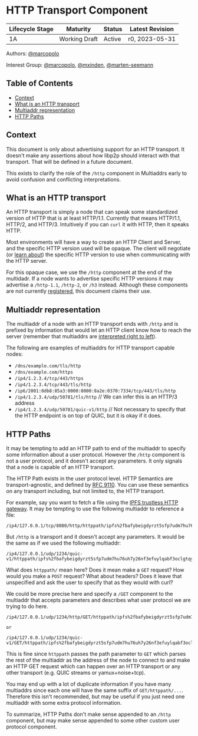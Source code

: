 # HTTP Transport Component <!-- omit in toc -->

| Lifecycle Stage | Maturity      | Status | Latest Revision |
| --------------- | ------------- | ------ | --------------- |
| 1A              | Working Draft | Active | r0, 2023-05-31  |

Authors: [@marcopolo]

Interest Group: [@marcopolo], [@mxinden], [@marten-seemann]

[@marcopolo]: https://github.com/marcopolo
[@mxinden]: https://github.com/mxinden
[@marten-seemann]: https://github.com/marten-seemann

## Table of Contents <!-- omit in toc -->
- [Context](#context)
- [What is an HTTP transport](#what-is-an-http-transport)
- [Multiaddr representation](#multiaddr-representation)
- [HTTP Paths](#http-paths)


## Context

This document is only about advertising support for an HTTP transport. It
doesn't make any assertions about how libp2p should interact with that
transport. That will be defined in a future document.

This exists to clarify the role of the `/http` component in Multiaddrs early to
avoid confusion and conflicting interpretations.

## What is an HTTP transport

An HTTP transport is simply a node that can speak some standardized version of
HTTP that is at least HTTP/1.1. Currently that means HTTP/1.1, HTTP/2, and
HTTP/3. Intuitively if you can `curl` it with HTTP, then it speaks HTTP.

Most environments will have a way to create an HTTP Client and Server, and the
specific HTTP version used will be opaque. The client will negotiate (or [learn
about](https://www.rfc-editor.org/rfc/rfc9114.html#section-3.1.1)) the specific HTTP version to use when communicating
with the HTTP server.

For this opaque case, we use the `/http` component at the end of the multidadr.
If a node wants to advertise specific HTTP versions it may advertise a
`/http-1.1`, `/http-2`, or `/h3` instead. Although these components are not
currently [registered](https://github.com/multiformats/multiaddr), this document
claims their use.


## Multiaddr representation

The multiaddr of a node with an HTTP transport ends with `/http` and is prefixed
by information that would let an HTTP client know how to reach the server
(remember that multiaddrs are [interpreted right to
left](https://github.com/multiformats/multiaddr#interpreting-multiaddrs)). 

The following are examples of multiaddrs for HTTP transport capable nodes:

* `/dns/example.com/tls/http`
* `/dns/example.com/https`
* `/ip4/1.2.3.4/tcp/443/https`
* `/ip4/1.2.3.4/tcp/443/tls/http`
* `/ip6/2001:0db8:85a3:0000:0000:8a2e:0370:7334/tcp/443/tls/http`
* `/ip4/1.2.3.4/udp/50781/tls/http` // We can infer this is an HTTP/3 address
* `/ip4/1.2.3.4/udp/50781/quic-v1/http` // Not necessary to specify that the
  HTTP endpoint is on top of QUIC, but it is okay if it does.


## HTTP Paths

It may be tempting to add an HTTP path to end of the multiaddr to specify some
information about a user protocol. However the `/http` component is not a user
protocol, and it doesn't accept any parameters. It only signals that a node is
capable of an HTTP transport.

The HTTP Path exists in the user protocol level. HTTP Semantics are transport-agnostic, and defined by [RFC 9110](https://httpwg.org/specs/rfc9110.html). You can
use these semantics on any transport including, but not limited to, the HTTP
transport.

For example, say you want to fetch a file using the [IPFS trustless HTTP
gateway](https://specs.ipfs.tech/http-gateways/trustless-gateway/). It may be tempting to
use the following multiaddr to reference a file:

```
/ip4/127.0.0.1/tcp/8080/http/httppath/ipfs%2fbafybeigdyrzt5sfp7udm7hu76uh7y26nf3efuylqabf3oclgtqy55fbzdi
```

But `/http` is a transport and it doesn't accept any parameters. It would be the
same as if we used the following multiaddr:

```
/ip4/127.0.0.1/udp/1234/quic-v1/httppath/ipfs%2fbafybeigdyrzt5sfp7udm7hu76uh7y26nf3efuylqabf3oclgtqy55fbzdi
```

What does `httppath/` mean here? Does it mean make a `GET` request? How would
you make a `POST` request? What about headers? Does it leave that unspecified
and ask the user to specify that as they would with curl?

We could be more precise here and specify a `/GET` component to the multiaddr
that accepts parameters and describes what user protocol we are trying to do
here.

```
/ip4/127.0.0.1/udp/1234/http/GET/httppath/ipfs%2fbafybeigdyrzt5sfp7udm7hu76uh7y26nf3efuylqabf3oclgtqy55fbzdi

or

/ip4/127.0.0.1/udp/1234/quic-v1/GET/httppath/ipfs%2fbafybeigdyrzt5sfp7udm7hu76uh7y26nf3efuylqabf3oclgtqy55fbzdi
```

This is fine since `httppath` passes the path parameter to `GET` which parses
the rest of the multiaddr as the address of the node to connect to and make an
HTTP GET request which can happen over an HTTP transport or any other transport
(e.g. QUIC streams or yamux+noise+tcp).

You may end up with a lot of duplicate information if you have many multiaddrs
since each one will have the same suffix of `GET/httppath/...`. Therefore this
isn't recommended, but may be useful if you just need one multiaddr
with some extra protocol information.

To summarize, HTTP Paths don't make sense appended to an `/http` component, but may make sense
appended to some other custom user protocol component.
